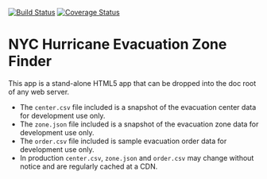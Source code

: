 [![Build Status](https://travis-ci.org/timkeane/hurricane.svg?branch=master)](https://travis-ci.org/timkeane/hurricane) [![Coverage Status](https://coveralls.io/repos/github/timkeane/hurricane/badge.svg?branch=master)](https://coveralls.io/github/timkeane/hurricane?branch=master) 
# NYC Hurricane Evacuation Zone Finder

This app is a stand-alone HTML5 app that can be dropped into the doc root of any web server.

* The `center.csv` file included is a snapshot of the evacuation center data for development use only.
* The `zone.json` file included is a snapshot of the evacuation zone data for development use only.
* The `order.csv` file included is sample evacuation order data for development use only.
* In production `center.csv`, `zone.json` and `order.csv` may change without notice and are regularly cached at a CDN.


